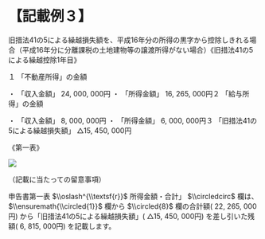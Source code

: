 # 【記載例３】

旧措法41の5による繰越損失額を、平成16年分の所得の黒字から控除しきれる場合（平成16年分に分離課税の土地建物等の譲渡所得がない場合）《旧措法41の5による繰越控除1年目》

１ 「不動産所得」の金額

・ 「収入金額」 24, 000, 000円 ・ 「所得金額」 16, 265, 000円２ 「給与所得」の金額

・ 「収入金額」 8, 000, 000円 ・ 「所得金額」 6, 000, 000円３ 「旧措法41の5による繰越損失額」 △15, 450, 000円

《第一表》

![](https://www.nta.go.jp/tmp/b8cb15f8-c5b3-45fd-9c30-ef2bf5a7ac5d/images/8527d59e681898d3d2c0ec8be8f58e219d9ee3e7e0f3eb5f89ffc2623a37179c.jpg)

（記載に当たっての留意事項）

申告書第一表 $\\oslash^{\\textsf{r}}$ 所得金額・合計」 $\\circledcirc$ 欄は、 $\\ensuremath{\\circled{1}}$ 欄から $\\circled{8}$ 欄の合計額( 22, 265, 000円) から「旧措法41の5による繰越損失額」( △15, 450, 000円) を差し引いた残額( 6, 815, 000円) を記載します。
